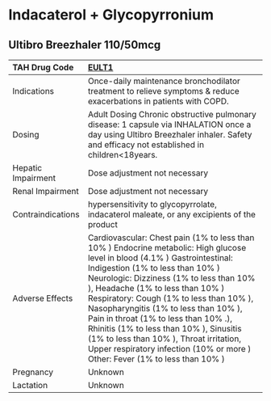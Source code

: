 # Indacaterol + Glycopyrronium

## Ultibro Breezhaler 110/50mcg

| TAH Drug Code      | [**EULT1**](https://www.tahsda.org.tw/drugs/hissearch.php?drug_code=EULT1)                                                                                                                                                                                                                                                                                                                                                                                                                                                                    |
|:-------------------|:----------------------------------------------------------------------------------------------------------------------------------------------------------------------------------------------------------------------------------------------------------------------------------------------------------------------------------------------------------------------------------------------------------------------------------------------------------------------------------------------------------------------------------------------|
| Indications        | Once-daily maintenance bronchodilator treatment to relieve symptoms & reduce exacerbations in patients with COPD.                                                                                                                                                                                                                                                                                                                                                                                                                             |
| Dosing             | Adult Dosing Chronic obstructive pulmonary disease: 1 capsule via INHALATION once a day using Ultibro Breezhaler inhaler. Safety and efficacy not established in children<18years.                                                                                                                                                                                                                                                                                                                                                            |
| Hepatic Impairment | Dose adjustment not necessary                                                                                                                                                                                                                                                                                                                                                                                                                                                                                                                 |
| Renal Impairment   | Dose adjustment not necessary                                                                                                                                                                                                                                                                                                                                                                                                                                                                                                                 |
| Contraindications  | hypersensitivity to glycopyrrolate, indacaterol maleate, or any excipients of the product                                                                                                                                                                                                                                                                                                                                                                                                                                                     |
| Adverse Effects    | Cardiovascular: Chest pain (1% to less than 10% ) Endocrine metabolic: High glucose level in blood (4.1% ) Gastrointestinal: Indigestion (1% to less than 10% ) Neurologic: Dizziness (1% to less than 10% ), Headache (1% to less than 10% ) Respiratory: Cough (1% to less than 10% ), Nasopharyngitis (1% to less than 10% ), Pain in throat (1% to less than 10% .), Rhinitis (1% to less than 10% ), Sinusitis (1% to less than 10% ), Throat irritation, Upper respiratory infection (10% or more ) Other: Fever (1% to less than 10% ) |
| Pregnancy          | Unknown                                                                                                                                                                                                                                                                                                                                                                                                                                                                                                                                       |
| Lactation          | Unknown                                                                                                                                                                                                                                                                                                                                                                                                                                                                                                                                       |

